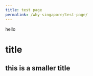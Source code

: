 ```yaml
---
title: test page 
permalink: /why-singapore/test-page/
---
```


hello 

# title 

## this is a smaller title 
